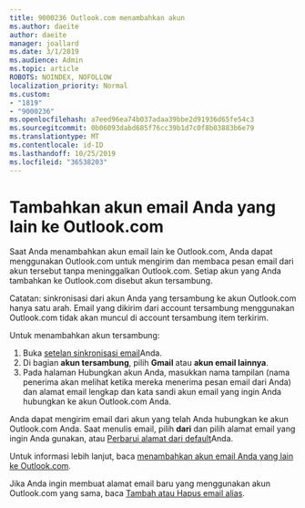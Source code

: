 ```yaml
---
title: 9000236 Outlook.com menambahkan akun
ms.author: daeite
author: daeite
manager: joallard
ms.date: 3/1/2019
ms.audience: Admin
ms.topic: article
ROBOTS: NOINDEX, NOFOLLOW
localization_priority: Normal
ms.custom:
- "1819"
- "9000236"
ms.openlocfilehash: a7eed96ea74b037adaa39bbe2d91936d65fe54c3
ms.sourcegitcommit: 0b06093dabd685f76cc39b1d7c0f8b03883b6e79
ms.translationtype: MT
ms.contentlocale: id-ID
ms.lasthandoff: 10/25/2019
ms.locfileid: "36538203"
---
```

# <a name="add-your-other-email-accounts-to-outlookcom"></a>Tambahkan akun email Anda yang lain ke Outlook.com

Saat Anda menambahkan akun email lain ke Outlook.com, Anda dapat menggunakan Outlook.com untuk mengirim dan membaca pesan email dari akun tersebut tanpa meninggalkan Outlook.com. Setiap akun yang Anda tambahkan ke Outlook.com disebut akun tersambung.

Catatan: sinkronisasi dari akun Anda yang tersambung ke akun Outlook.com hanya satu arah. Email yang dikirim dari account tersambung menggunakan Outlook.com tidak akan muncul di account tersambung item terkirim.

Untuk menambahkan akun tersambung:

1. Buka [setelan sinkronisasi email](https://go.microsoft.com/fwlink/?linkid=875264)Anda.
2. Di bagian **akun tersambung**, pilih **Gmail** atau **akun email lainnya**.
3. Pada halaman Hubungkan akun Anda, masukkan nama tampilan (nama penerima akan melihat ketika mereka menerima pesan email dari Anda) dan alamat email lengkap dan kata sandi akun email yang ingin Anda hubungkan ke akun Outlook.com Anda.

Anda dapat mengirim email dari akun yang telah Anda hubungkan ke akun Outlook.com Anda. Saat menulis email, pilih **dari** dan pilih alamat email yang ingin Anda gunakan, atau [Perbarui alamat dari default](https://go.microsoft.com/fwlink/?linkid=875264)Anda.

Untuk informasi lebih lanjut, baca [menambahkan akun email Anda yang lain ke Outlook.com](https://support.office.com/article/c5224df4-5885-4e79-91ba-523aa743f0ba?wt.mc_id=Office_Outlook_com_Alchemy).

Jika Anda ingin membuat alamat email baru yang menggunakan akun Outlook.com yang sama, baca [Tambah atau Hapus email alias](https://support.office.com/article/459b1989-356d-40fa-a689-8f285b13f1f2?wt.mc_id=Office_Outlook_com_Alchemy).